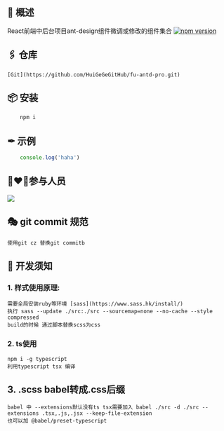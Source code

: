                                                       
## 🏹 概述
React前端中后台项目ant-design组件微调或修改的组件集合
[![npm version](https://img.shields.io/github/package-json/v/HuiGeGeGitHub/fu-antd-pro)](https://github.com/HuiGeGeGitHub/fu-antd-pro)

## 🖇 仓库
    [Git](https://github.com/HuiGeGeGitHub/fu-antd-pro.git)

## 📦 安装
```javascript
    npm i
```

## ✒ 示例
```javascript
    console.log('haha')
```

## 👩‍❤️‍👩参与人员
  [![](https://avatars2.githubusercontent.com/u/22650901?s=60&v=4)](https://github.com/HuiGeGeGitHub)


## 🎭 git commit 规范
    使用git cz 替换git commitb

## 🔧 开发须知
### 1. 样式使用原理:  
    需要全局安装ruby等环境 [sass](https://www.sass.hk/install/) 
    执行 sass --update ./src:./src --sourcemap=none --no-cache --style compressed
    build的时候 通过脚本替换scss为css
### 2. ts使用
    npm i -g typescript
    利用typescript tsx 编译
## 3. .scss babel转成.css后缀
    babel 中 --extensions默认没有ts tsx需要加入 babel ./src -d ./src --extensions .tsx,.js,.jsx --keep-file-extension
    也可以加 @babel/preset-typescript